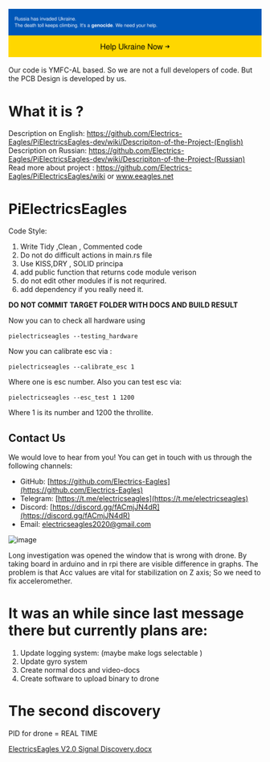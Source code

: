 [![SWUbanner](https://raw.githubusercontent.com/vshymanskyy/StandWithUkraine/main/banner2-direct.svg)](https://vshymanskyy.github.io/StandWithUkraine)

Our code is YMFC-AL based. So we are not a full developers of code. But the PCB Design is developed by us.

# What it is ?
Description on English: https://github.com/Electrics-Eagles/PiElectricsEagles-dev/wiki/Descripiton-of-the-Project-(English)  
Description on Russian: https://github.com/Electrics-Eagles/PiElectricsEagles-dev/wiki/Descripiton-of-the-Project-(Russian)  
Read more about project : https://github.com/Electrics-Eagles/PiElectricsEagles/wiki or www.eeagles.net  






# PiElectricsEagles

Code Style:

1) Write Tidy ,Clean , Commented code
2) Do not do difficult actions in main.rs file
3) Use KISS,DRY , SOLID principa
4) add public function that returns code module verison
5) do not edit other modules if is not requrired.
6) add dependency if you really need it.


**DO NOT COMMIT TARGET FOLDER WITH DOCS AND BUILD RESULT**





Now you can to check all hardware using 
```
pielectricseagles --testing_hardware 
```
Now you can calibrate esc via : 
```
pielectricseagles --calibrate_esc 1 
```
Where one is esc number.
Also you can test esc via:
```
pielectricseagles --esc_test 1 1200
```
Where 1 is its number and 1200 the throllite.



## Contact Us

We would love to hear from you! You can get in touch with us through the following channels:

- GitHub: [https://github.com/Electrics-Eagles](https://github.com/Electrics-Eagles)
- Telegram: [https://t.me/electricseagles](https://t.me/electricseagles)
- Discord: [https://discord.gg/fACmjJN4dR](https://discord.gg/fACmjJN4dR)
- Email: [electricseagles2020@gmail.com](mailto:electricseagles2020@gmail.com)





![image](https://user-images.githubusercontent.com/20460747/189099203-3d3414b5-c4b4-4147-88d8-fa95045313e2.png)

Long investigation was opened the window that is wrong with drone. By taking board in arduino and in rpi there are visible difference in graphs. The problem is that Acc values are vital for stabilization on Z axis; So we need to fix acceleromether.


# It was an while since last message there but currently plans are: 
1. Update logging system: (maybe make logs selectable )
2. Update gyro system
3. Create normal docs and video-docs 
4. Create software to upload binary to drone
# The second discovery

PID for drone = REAL TIME

[ElectricsEagles V2.0 Signal Discovery.docx](https://github.com/Electrics-Eagles/PiElectricsEagles-dev/files/10530505/ElectricsEagles.V2.0.Signal.Discovery.docx)

